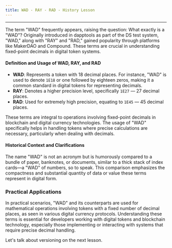 ```yaml
---
title: WAD - RAY - RAD - History Lesson
---
```


---


The term "WAD" frequently appears, raising the question: What exactly is a "WAD"? Originally introduced in dapptools as part of the DS test system, "WAD," along with "RAY" and "RAD," gained popularity through platforms like MakerDAO and Compound. These terms are crucial in understanding fixed-point decimals in digital token systems.

#### Definition and Usage of WAD, RAY, and RAD
- **WAD**: Represents a token with 18 decimal places. For instance, "WAD" is used to denote `1E18` or one followed by eighteen zeros, making it a common standard in digital tokens for representing decimals.
- **RAY**: Denotes a higher precision level, specifically `1E27` — 27 decimal places.
- **RAD**: Used for extremely high precision, equating to `1E45` — 45 decimal places.

These terms are integral to operations involving fixed-point decimals in blockchain and digital currency technologies. The usage of "WAD" specifically helps in handling tokens where precise calculations are necessary, particularly when dealing with decimals.

#### Historical Context and Clarifications
The name "WAD" is not an acronym but is humorously compared to a bundle of paper, banknotes, or documents, similar to a thick stack of index cards—a "WAD" of numbers, so to speak. This comparison emphasizes the compactness and substantial quantity of data or value these terms represent in digital form.

### Practical Applications
In practical scenarios, "WAD" and its counterparts are used for mathematical operations involving tokens with a fixed number of decimal places, as seen in various digital currency protocols. Understanding these terms is essential for developers working with digital tokens and blockchain technology, especially those implementing or interacting with systems that require precise decimal handling.

Let's talk about versioning on the next lesson.